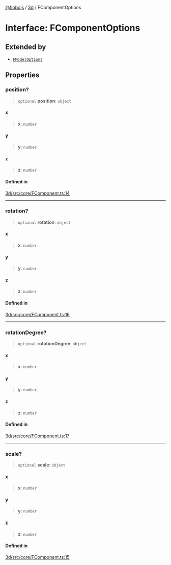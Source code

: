 [@fibbojs](/api/index) / [3d](/api/3d) / FComponentOptions

# Interface: FComponentOptions

## Extended by

- [`FModelOptions`](FModelOptions.md)

## Properties

### position?

> `optional` **position**: `object`

#### x

> **x**: `number`

#### y

> **y**: `number`

#### z

> **z**: `number`

#### Defined in

[3d/src/core/FComponent.ts:14](https://github.com/fibbojs/fibbo/blob/e3aaabaf7a5c47833ea6611fca008a9ca7b66ba5/packages/3d/src/core/FComponent.ts#L14)

***

### rotation?

> `optional` **rotation**: `object`

#### x

> **x**: `number`

#### y

> **y**: `number`

#### z

> **z**: `number`

#### Defined in

[3d/src/core/FComponent.ts:16](https://github.com/fibbojs/fibbo/blob/e3aaabaf7a5c47833ea6611fca008a9ca7b66ba5/packages/3d/src/core/FComponent.ts#L16)

***

### rotationDegree?

> `optional` **rotationDegree**: `object`

#### x

> **x**: `number`

#### y

> **y**: `number`

#### z

> **z**: `number`

#### Defined in

[3d/src/core/FComponent.ts:17](https://github.com/fibbojs/fibbo/blob/e3aaabaf7a5c47833ea6611fca008a9ca7b66ba5/packages/3d/src/core/FComponent.ts#L17)

***

### scale?

> `optional` **scale**: `object`

#### x

> **x**: `number`

#### y

> **y**: `number`

#### z

> **z**: `number`

#### Defined in

[3d/src/core/FComponent.ts:15](https://github.com/fibbojs/fibbo/blob/e3aaabaf7a5c47833ea6611fca008a9ca7b66ba5/packages/3d/src/core/FComponent.ts#L15)
